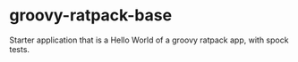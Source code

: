 # groovy-ratpack-base
Starter application that is a Hello World of a groovy ratpack app, with spock tests.
